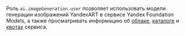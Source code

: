 Роль `ai.imageGeneration.user` позволяет использовать модели генерации изображений YandexART в сервисе Yandex Foundation Models, а также просматривать информацию об [облаке](../../../resource-manager/concepts/resources-hierarchy.md#cloud), [каталоге](../../../resource-manager/concepts/resources-hierarchy.md#folder) и [квотах](../../../ai-studio/concepts/limits.md#yandexgpt-quotas) сервиса.
